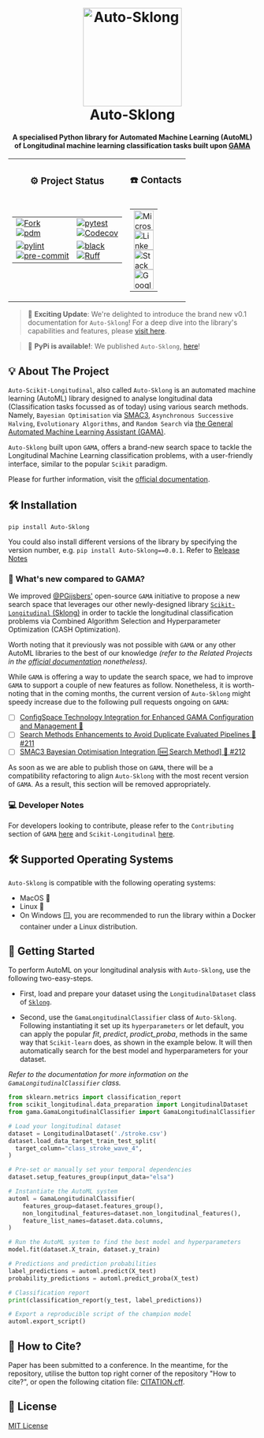 <!--suppress HtmlDeprecatedAttribute -->
<div align="center">
   <p align="center">
   <h1 align="center">
      <br>
      <a href="https://i.imgur.com/Qu8fIfA.png"><img src="https://i.imgur.com/Qu8fIfA.png" alt="Auto-Sklong" width="200"></a>
      <br>
      Auto-Sklong
      <br>
   </h1>
   <h4 align="center">A specialised Python library for Automated Machine Learning (AutoML) of Longitudinal machine learning classification tasks built upon <a href="https://github.com/openml-labs/gama">GAMA</a> </h4>
   <table align="center">
      <tr>
         <td align="center">
            <h3>⚙️ Project Status</h3>
         </td>
         <td align="center">
            <h3>☎️ Contacts</h3>
         </td>
      </tr>
      <tr>
         <td valign="top">
            <!-- Python-related badges table -->
            <table>
               <tr>
                  <table>
                     <tr>
                        <td>
                           <a href="https://github.com/openml-labs/gama"><img src="https://img.shields.io/badge/Fork-GAMA-green?labelColor=Purple&style=for-the-badge&link=https://github.com/openml-labs/gama" alt="Fork" /></a>
                           <br />
                           <a href="https://pdm.fming.dev">
                           <img alt="pdm" src="https://img.shields.io/badge/pdm-managed-blue?style=for-the-badge&logo=python">
                           </a>
                        </td>
                        <td>
                           <a href="https://pytest.org/">
                           <img alt="pytest" src="https://img.shields.io/badge/pytest-passing-green?style=for-the-badge&logo=pytest">
                           </a><br />
                           <a href="https://codecov.io/gh/Scikit-Longitudinal/Scikit-Longitudinal">
                           <img alt="Codecov" src="https://img.shields.io/badge/coverage-76%25-brightgreen.svg?style=for-the-badge&logo=appveyor">
                           </a>
                        </td>
                     </tr>
                     <tr>
                        <td>
                           <a href="https://www.pylint.org/">
                           <img alt="pylint" src="https://img.shields.io/badge/pylint-checked-blue?style=for-the-badge&logo=python">
                           </a><br />
                           <a href="https://pre-commit.com/">
                           <img alt="pre-commit" src="https://img.shields.io/badge/pre--commit-checked-blue?style=for-the-badge&logo=python">
                           </a>
                        </td>
                        <td>
                           <a href="https://github.com/psf/black">
                           <img alt="black" src="https://img.shields.io/badge/black-formatted-black?style=for-the-badge&logo=python">
                           </a><br />
                           <a href="https://github.com/astral-sh/ruff">
                           <img alt="Ruff" src="https://img.shields.io/badge/Linter-Ruff-brightgreen?style=for-the-badge">
                           </a><br />
                        </td>
                     </tr>
                  </table>
                  <td valign="center">
                     <table>
                        <tr>
                           <td>
                                <a href="mailto:s.g.provost@kent.ac.uk">
                                    <img alt="Microsoft Outlook" src="https://upload.wikimedia.org/wikipedia/commons/d/df/Microsoft_Office_Outlook_%282018%E2%80%93present%29.svg" width="40" height="40">
                                </a><br />
                                <a href="https://linkedin.com/in/simonprovostdev/">
                                    <img alt="LinkedIn" src="https://upload.wikimedia.org/wikipedia/commons/c/ca/LinkedIn_logo_initials.png" width="40" height="40">
                                </a><br />
                                <a href="https://stackoverflow.com/users/9814037/simon-provost">
                                    <img alt="Stack Overflow" src="https://upload.wikimedia.org/wikipedia/commons/e/ef/Stack_Overflow_icon.svg" width="40" height="40">
                                </a><br />
                                <a href="https://scholar.google.com/citations?user=Lv_LddYAAAAJ">
                                    <img alt="Google Scholar" src="https://upload.wikimedia.org/wikipedia/commons/c/c7/Google_Scholar_logo.svg" width="40" height="40">
                                </a>
                            </td>
                        </tr>
                     </table>
                  </td>
               </tr>
            </table>
         </td>
      </tr>
   </table>
</div>


> 🌟 **Exciting Update**: We're delighted to introduce the brand new v0.1 documentation for `Auto-Sklong`! For a
> deep dive into the library's capabilities and features,
> please [visit here](https://simonprovost.github.io/Auto-Sklong/).

> 🎉 **PyPi is available!**: We published `Auto-Sklong`, [here](https://pypi.org/project/Auto-Sklong/)!

## <a id="about-the-project"></a>💡 About The Project

`Auto-Scikit-Longitudinal`, also called `Auto-Sklong` is an automated machine learning (AutoML) library designed to analyse
longitudinal data (Classification tasks focussed as of today) using various search methods. Namely,
`Bayesian Optimisation` via [SMAC3](https://github.com/automl/SMAC3), `Asynchronous Successive Halving`, 
`Evolutionary Algorithms`, and `Random Search` 
via [the General Automated Machine Learning Assistant (GAMA)](https://github.com/openml-labs/gama).

`Auto-Sklong` built upon `GAMA`, offers a brand-new search space to tackle the Longitudinal Machine Learning classification problems,
with a user-friendly interface, similar to the popular `Scikit` paradigm.

Please for further information, visit the [official documentation](https://simonprovost.github.io/scikit-longitudinal/).

## <a id="installation"></a>🛠️ Installation

```shell
pip install Auto-Sklong
```
You could also install different versions of the library by specifying the version number, 
e.g. `pip install Auto-Sklong==0.0.1`. 
Refer to [Release Notes](https://github.com/simonprovost/auto-sklong/releases)

### 🚀 **What's new compared to GAMA?**

We improved [@PGijsbers'](https://github.com/PGijsbers) open-source `GAMA` initiative to propose a new search space that 
leverages our other newly-designed library
[`Scikit-Longitudinal` (Sklong)](https://github.com/simonprovost/scikit-longitudinal) in order to tackle the longitudinal
classification problems via Combined Algorithm Selection and Hyperparameter Optimization (CASH Optimization).

Worth noting that it previously was not possible with `GAMA` or any other AutoML libraries to the best of our knowledge
_(refer to the Related Projects in the
[official documentation](https://simonprovost.github.io/scikit-longitudinal/) nonetheless)._

While `GAMA` is offering a way to update the search space, we had to improve `GAMA` to support a couple of new features as follow.
Nonetheless, it is worth-noting that in the coming months, the current version of `Auto-Sklong` might speedy increase due 
to the following pull requests ongoing on `GAMA`:

- [ ] [ConfigSpace Technology Integration for Enhanced GAMA Configuration and Management 🥇](https://github.com/openml-labs/gama/pull/210)
- [ ] [Search Methods Enhancements to Avoid Duplicate Evaluated Pipelines 🥈 #211](https://github.com/openml-labs/gama/pull/211)
- [ ] [SMAC3 Bayesian Optimisation Integration [🆕 Search Method] 🥉 #212](https://github.com/openml-labs/gama/pull/212)

As soon as we are able to publish those on `GAMA`, there will be a compatibility refactoring to align 
`Auto-Sklong` with the most recent version of `GAMA`. As a result, this section will be removed appropriately.

### 💻 Developer Notes

For developers looking to contribute, please refer to the `Contributing` section of `GAMA` [here](https://openml-labs.github.io/gama/master/contributing/index.html)
and `Scikit-Longitudinal` [here](https://simonprovost.github.io/scikit-longitudinal/contribution/).

## <a id="Supported-Operating-Systems"></a>🛠️ Supported Operating Systems

`Auto-Sklong` is compatible with the following operating systems:

- MacOS  
- Linux 🐧
- On Windows 🪟, you are recommended to run the library within a Docker container under a Linux distribution.

## <a id="how-to-use"></a></a>🚀 Getting Started

To perform AutoML on your longitudinal analysis with `Auto-Sklong`, use the following two-easy-steps.

- First, load and prepare  your dataset using the `LongitudinalDataset` class of 
[`Sklong`](https://simonprovost.github.io/scikit-longitudinal/).

- Second, use the `GamaLongitudinalClassifier` class of `Auto-Sklong`. 
Following instantiating it set up its `hyperparameters` or let default, you can apply the popular 
_fit_, _predict_, _prodict_proba_, methods in the same way that `Scikit-learn` 
does, as shown in the example below. It will then automatically search for the best model and hyperparameters for your dataset.

_Refer to the documentation for more information on the `GamaLongitudinalClassifier` class._

``` py
from sklearn.metrics import classification_report
from scikit_longitudinal.data_preparation import LongitudinalDataset
from gama.GamaLongitudinalClassifier import GamaLongitudinalClassifier

# Load your longitudinal dataset
dataset = LongitudinalDataset('./stroke.csv')
dataset.load_data_target_train_test_split(
  target_column="class_stroke_wave_4",
)

# Pre-set or manually set your temporal dependencies 
dataset.setup_features_group(input_data="elsa")

# Instantiate the AutoML system
automl = GamaLongitudinalClassifier(
    features_group=dataset.features_group(),
    non_longitudinal_features=dataset.non_longitudinal_features(),
    feature_list_names=dataset.data.columns,
)

# Run the AutoML system to find the best model and hyperparameters
model.fit(dataset.X_train, dataset.y_train)

# Predictions and prediction probabilities
label_predictions = automl.predict(X_test)
probability_predictions = automl.predict_proba(X_test)

# Classification report
print(classification_report(y_test, label_predictions))

# Export a reproducible script of the champion model
automl.export_script() 
```

## <a id="citation"></a>📝 How to Cite?

Paper has been submitted to a conference. In the meantime, for the repository, utilise the button top right corner of the
repository "How to cite?", or open the following citation file: [CITATION.cff](./CITATION.cff).

## <a id="license"></a>🔐 License

[MIT License](./LICENSE)